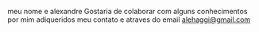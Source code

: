 meu nome e alexandre
Gostaria  de colaborar com alguns conhecimentos por mim adiqueridos 
meu contato e atraves do email alehaggi@gmail.com
<!---
alehaggi/alehaggi is a ✨ special ✨ repository because its `README.md` (this file) appears on your GitHub profile.
You can click the Preview link to take a look at your changes.
--->
